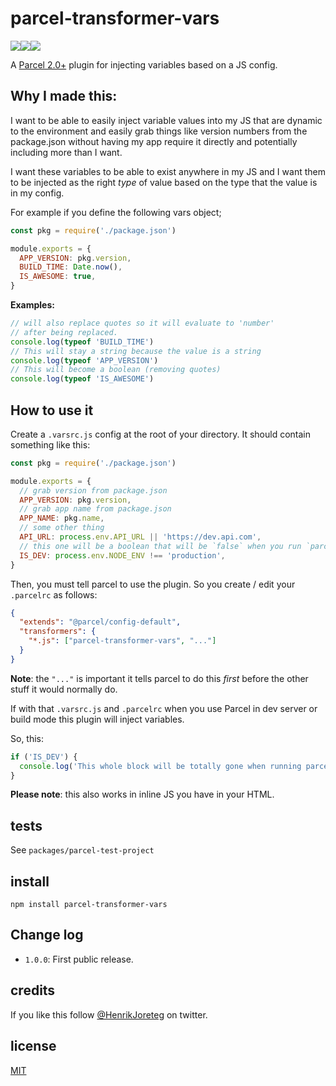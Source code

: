 # parcel-transformer-vars

![](https://img.shields.io/npm/dm/parcel-transformer-vars.svg)![](https://img.shields.io/npm/v/parcel-transformer-vars.svg)![](https://img.shields.io/npm/l/parcel-transformer-vars.svg)

A [Parcel 2.0+](https://parceljs.org/) plugin for injecting variables based on a JS config.

## Why I made this:

I want to be able to easily inject variable values into my JS that are dynamic to the environment and easily grab things like version numbers from the package.json without having my app require it directly and potentially including more than I want.

I want these variables to be able to exist anywhere in my JS and I want them to be injected as the right _type_ of value based on the type that the value is in my config.

For example if you define the following vars object;

```js
const pkg = require('./package.json')

module.exports = {
  APP_VERSION: pkg.version,
  BUILD_TIME: Date.now(),
  IS_AWESOME: true,
}
```

**Examples:**

```js
// will also replace quotes so it will evaluate to 'number'
// after being replaced.
console.log(typeof 'BUILD_TIME')
// This will stay a string because the value is a string
console.log(typeof 'APP_VERSION')
// This will become a boolean (removing quotes)
console.log(typeof 'IS_AWESOME')
```

## How to use it

Create a `.varsrc.js` config at the root of your directory. It should contain something like this:

```js
const pkg = require('./package.json')

module.exports = {
  // grab version from package.json
  APP_VERSION: pkg.version,
  // grab app name from package.json
  APP_NAME: pkg.name,
  // some other thing
  API_URL: process.env.API_URL || 'https://dev.api.com',
  // this one will be a boolean that will be `false` when you run `parcel build`
  IS_DEV: process.env.NODE_ENV !== 'production',
}
```

Then, you must tell parcel to use the plugin. So you create / edit your `.parcelrc` as follows:

```json
{
  "extends": "@parcel/config-default",
  "transformers": {
    "*.js": ["parcel-transformer-vars", "..."]
  }
}
```

**Note**: the `"..."` is important it tells parcel to do this _first_ before the other stuff it would normally do.

If with that `.varsrc.js` and `.parcelrc` when you use Parcel in dev server or build mode this plugin will inject variables.

So, this:

```js
if ('IS_DEV') {
  console.log('This whole block will be totally gone when running parcel build')
}
```

**Please note**: this also works in inline JS you have in your HTML.

## tests

See `packages/parcel-test-project`

## install

```
npm install parcel-transformer-vars
```

## Change log

- `1.0.0`: First public release.

## credits

If you like this follow [@HenrikJoreteg](http://twitter.com/henrikjoreteg) on twitter.

## license

[MIT](http://mit.joreteg.com/)
